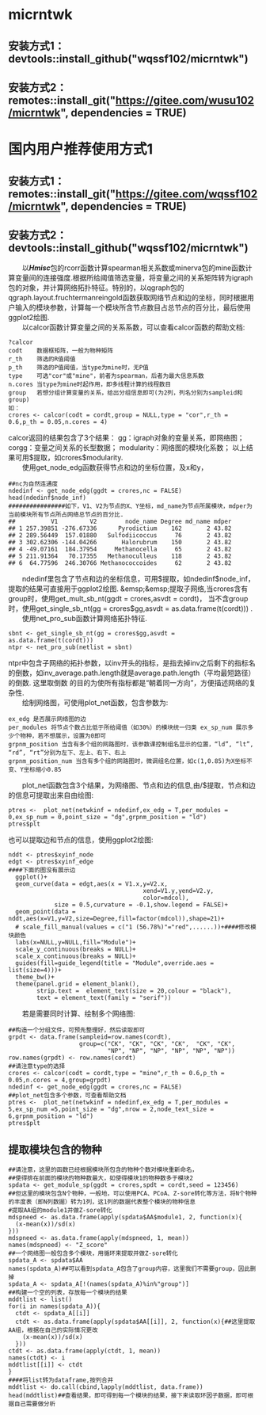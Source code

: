 # micrntwk
## 安装方式1：devtools::install_github("wqssf102/micrntwk")
## 安装方式2：remotes::install_git("https://gitee.com/wusu102/micrntwk", dependencies = TRUE)
# 国内用户推荐使用方式1
## 安装方式1：remotes::install_git("https://gitee.com/wqssf102/micrntwk", dependencies = TRUE)
## 安装方式2：devtools::install_github("wqssf102/micrntwk")
&emsp;&emsp;以***Hmisc***包的rcorr函数计算spearman相关系数或minerva包的mine函数计算变量间的连接强度.根据所给阈值筛选变量，将变量之间的关系矩阵转为igraph包的对象，并计算网络拓扑特征。特别的，以qgraph包的qgraph.layout.fruchtermanreingold函数获取网络节点和边的坐标，同时根据用户输入的模块参数，计算每一个模块所含节点数目占总节点的百分比，最后使用ggplot2绘图.  
&emsp;&emsp;以calcor函数计算变量之间的关系系数，可以查看calcor函数的帮助文档:
```{r,echo=TRUE}
?calcor
codt	数据框矩阵，一般为物种矩阵
r_th	筛选的R值阈值
p_th	筛选的P值阈值，当type为mine时，无P值
type	可选"cor"或"mine"，前者为spearman，后者为最大信息系数
n.cores	当type为mine时起作用，即多线程计算的线程数目
group	若想分组计算变量的关系，给出分组信息即可(为2列，列名分别为sampleid和group)
如：
crores <- calcor(codt = cordt,group = NULL,type = "cor",r_th = 0.6,p_th = 0.05,n.cores = 4)
```  
calcor返回的结果包含了3个结果：
gg：igraph对象的变量关系，即网络图；
corgg：变量之间关系的长型数据；
modularity：网络图的模块化系数；
以上结果可用\$提取，如crores$modularity.  
&emsp;&emsp;使用get_node_edg函数获得节点和边的坐标位置，及x和y，
```
##nc为自然连通度
ndedinf <- get_node_edg(ggdt = crores,nc = FALSE)
head(ndedinf$node_inf)
################如下，V1、V2为节点的X、Y坐标，md_name为节点所属模块，mdper为当前模块所有节点所占网络总节点的百分比.
##          V1         V2        node_name Degree md_name mdper
## 1 257.39851 -276.67336      Pyrodictium    162       2 43.82
## 2 289.56449  157.01880   Sulfodiicoccus     76       2 43.82
## 3 302.62306 -144.04266       Halorubrum    150       2 43.82
## 4 -49.07161  184.37954     Methanocella     65       2 43.82
## 5 211.91364   70.17355   Methanoculleus    118       2 43.82
## 6  64.77596  246.30766 Methanococcoides     62       2 43.82
```  
&emsp;&emsp;ndedinf里包含了节点和边的坐标信息，可用\$提取，如ndedinf$node_inf，提取的结果可直接用于ggplot2绘图.  
&emsp;&emsp;提取子网络,当crores含有group时，使用get_mult_sb_nt(ggdt = crores,asvdt = cordt)，
当不含group时，使用get_single_sb_nt(gg = crores$gg,asvdt = as.data.frame(t(cordt))) .  
&emsp;&emsp;使用net_pro_sub函数计算网络拓扑特征.
```
sbnt <- get_single_sb_nt(gg = crores$gg,asvdt = as.data.frame(t(cordt)))
ntpr <- net_pro_sub(netlist = sbnt)
```  
ntpr中包含子网络的拓扑参数，以inv开头的指标，是指去掉inv之后剩下的指标名的倒数，如inv_average.path.length就是average.path.length（平均最短路径）的倒数.
这里取倒数 的目的为使所有指标都是“朝着同一方向”，方便描述网络的复杂性.  
&emsp;&emsp;绘制网络图，可使用plot_net函数，包含参数为:  
```
ex_edg 是否展示网络图的边 
per_modules 将节点个数占比低于所给阈值（如30%）的模块统一归类 ex_sp_num 展示多少个物种，若不想展示，设置为0即可 
grpnm_position 当含有多个组的网路图时，该参数课控制组名显示的位置，“ld”, “lt”, “rd”, “rt”分别为左下、左上、右下、右上 
grpnm_position_num 当含有多个组的网路图时，微调组名位置，如c(1,0.85)为X坐标不变、Y坐标缩小0.85
```   
&emsp;&emsp;plot_net函数包含3个结果，为网络图、节点和边的信息,由/$提取，节点和边的信息可提取出来自由绘图:  
```
ptres <-  plot_net(netwkinf = ndedinf,ex_edg = T,per_modules = 0,ex_sp_num = 0,point_size = "dg",grpnm_position = "ld")
ptres$plt
```   
也可以提取边和节点的信息，使用ggplot2绘图:  
```
nddt <- ptres$xyinf_node
edgt <- ptres$xyinf_edge
####下面的图没有展示边
  ggplot()+
  geom_curve(data = edgt,aes(x = V1.x,y=V2.x,
                                      xend=V1.y,yend=V2.y,
                                      color=mdcol),
             size = 0.5,curvature = -0.1,show.legend = FALSE)+
  geom_point(data = nddt,aes(x=V1,y=V2,size=Degree,fill=factor(mdcol)),shape=21)+
  # scale_fill_manual(values = c("1 (56.78%)"="red",......))+####修改模块颜色
  labs(x=NULL,y=NULL,fill="Module")+
  scale_y_continuous(breaks = NULL)+
  scale_x_continuous(breaks = NULL)+
  guides(fill=guide_legend(title = "Module",override.aes = list(size=4)))+
  theme_bw()+
  theme(panel.grid = element_blank(),
        strip.text =  element_text(size = 20,colour = "black"),
        text = element_text(family = "serif"))

```  
&emsp;&emsp;若是需要同时计算、绘制多个网络图:
```
##构造一个分组文件，可预先整理好，然后读取即可
grpdt <- data.frame(sampleid=row.names(cordt),
                    group=c("CK", "CK", "CK", "CK",  "CK", "CK", 
                            "NP", "NP", "NP", "NP", "NP", "NP"))
row.names(grpdt) <- row.names(cordt)
##请注意type的选择
crores <- calcor(codt = cordt,type = "mine",r_th = 0.6,p_th = 0.05,n.cores = 4,group=grpdt)
ndedinf <- get_node_edg(ggdt = crores,nc = FALSE)
##plot_net包含多个参数，可查看帮助文档
ptres <-  plot_net(netwkinf = ndedinf,ex_edg = T,per_modules = 5,ex_sp_num =5,point_size = "dg",nrow = 2,node_text_size = 6,grpnm_position = "ld")
ptres$plt
```
## 提取模块包含的物种
```
##请注意，这里的函数已经根据模块所包含的物种个数对模块重新命名，
##使得排在前面的模块的物种数最大，如使得模块1的物种数多于模块2
spdata <- get_module_sp(ggdt = crores,spdt = cordt,seed = 123456)
##但这里的模块包含N个物种，一般地，可以使用PCA、PCoA、Z-sore转化等方法，将N个物种的丰度表（即N列数据）转为1列，这1列的数据代表整个模块的物种信息
#提取AA组的module1并做Z-sore转化
mdspneed <- as.data.frame(apply(spdata$AA$module1, 2, function(x){
  (x-mean(x))/sd(x)
}))
mdspneed <- as.data.frame(apply(mdspneed, 1, mean))
names(mdspneed) <- "Z_score"
##一个网络图一般包含多个模块，用循环来提取并做Z-sore转化
spdata_A <- spdata$AA
names(spdata_A)##可以看到spdata_A包含了group内容，这里我们不需要group，因此删掉
spdata_A <- spdata_A[!(names(spdata_A)%in%"group")]
##构建一个空的列表，存放每一个模块的结果
mddtlist <- list()
for(i in names(spdata_A)){
  ctdt <- spdata_A[[i]]
  ctdt <- as.data.frame(apply(spdata$AA[[i]], 2, function(x){##这里提取AA组，根据在自己的实际情况更改
    (x-mean(x))/sd(x)
  }))
ctdt <- as.data.frame(apply(ctdt, 1, mean))
names(ctdt) <- i
mddtlist[[i]] <- ctdt
}
####将list转为dataframe,按列合并
mddtlist <- do.call(cbind,lapply(mddtlist, data.frame))
head(mddtlist)##查看结果，即可得到每一个模块的结果，接下来读取环因子数据，即可根据自己需要做分析
```
